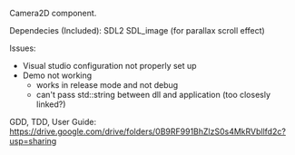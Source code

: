 Camera2D component.

Dependecies (Included):
SDL2
SDL_image (for parallax scroll effect)

Issues:
- Visual studio configuration not properly set up
- Demo not working 
	+ works in release mode and not debug
	+ can't pass std::string between dll and application (too closesly linked?)

GDD, TDD, User Guide:
https://drive.google.com/drive/folders/0B9RF991BhZlzS0s4MkRVbllfd2c?usp=sharing
